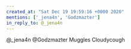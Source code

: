 ```yaml
---
created_at: "Sat Dec 19 19:59:16 +0000 2020"
mentions: ['_jena4n', 'Godzmazter']
in_reply_to: @_jena4n
---
```


@_jena4n @Godzmazter Muggles Cloudycough